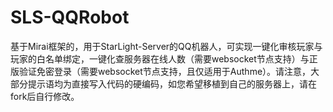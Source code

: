 # SLS-QQRobot
基于Mirai框架的，用于StarLight-Server的QQ机器人，可实现一键化审核玩家与玩家的白名单绑定，一键化查服务器在线人数（需要websocket节点支持）与正版验证免密登录（需要websocket节点支持，且仅适用于Authme）。请注意，大部分提示语均为直接写入代码的硬编码，如您希望移植到自己的服务器上，请在fork后自行修改。
